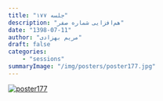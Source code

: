 ```yaml
---
title: "جلسه ۱۷۷"
description: "هم‌افزایی شماره صفر"
date: "1398-07-11"
author: "مریم بهزادی"
draft: false
categories:
    - "sessions"
summaryImage: "/img/posters/poster177.jpg"
---
```

[![poster177](../../img/posters/poster177.jpg)](../../img/poster177.jpg)